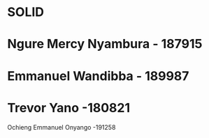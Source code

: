 # SOLID
# Ngure Mercy Nyambura - 187915
# Emmanuel Wandibba - 189987
# Trevor Yano -180821
Ochieng Emmanuel Onyango -191258

